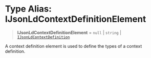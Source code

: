 # Type Alias: IJsonLdContextDefinitionElement

> **IJsonLdContextDefinitionElement** = `null` \| `string` \| [`IJsonLdContextDefinition`](../interfaces/IJsonLdContextDefinition.md)

A context definition element is used to define the types of a context definition.
